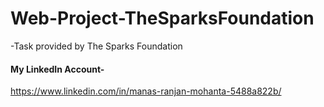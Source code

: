 # Web-Project-TheSparksFoundation
-Task provided by The Sparks Foundation

#### My LinkedIn Account-
https://www.linkedin.com/in/manas-ranjan-mohanta-5488a822b/
